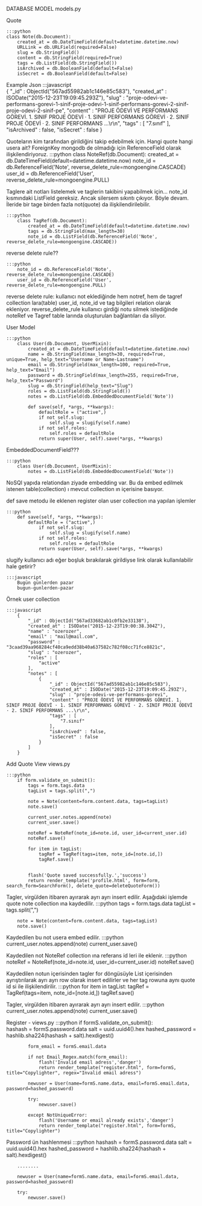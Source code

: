 

DATABASE MODEL models.py

Quote


 	:::python
    class Note(db.Document):
	    created_at = db.DateTimeField(default=datetime.datetime.now)
	    URLLink = db.URLField(required=False)
	    slug = db.StringField()
	    content = db.StringField(required=True)
	    tags = db.ListField(db.StringField())
	    isArchived = db.BooleanField(default=False)
	    isSecret = db.BooleanField(default=False)


Example Json
	:::javascript	
{
    "_id" : ObjectId("567ad55982ab1c146e85c583"),
    "created_at" : ISODate("2015-12-23T19:09:45.293Z"),
    "slug" : "proje-odevi-ve-performans-gorevi-1-sinif-proje-odevi-1-sinif-performans-gorevi-2-sinif-proje-odevi-2-sinif-pe",
    "content" : "PROJE ÖDEVİ VE PERFORMANS GÖREVİ. 1. SINIF PROJE ÖDEVİ · 1. SINIF PERFORMANS GÖREVİ · 2. SINIF PROJE ÖDEVİ · 2. SINIF PERFORMANS ...\r\n",
    "tags" : [ 
        "7.sınıf"
    ],
    "isArchived" : false,
    "isSecret" : false
}

Quoteların kim tarafından girildiğini takip edebilmek için. Hangi quote hangi usera ait? ForeignKey mongodb de olmadığı için ReferenceField olarak ilişkilendiriyoruz.
	:::python
		class NoteRef(db.Document):
		    created_at = db.DateTimeField(default=datetime.datetime.now)
		    note_id = db.ReferenceField('Note', reverse_delete_rule=mongoengine.CASCADE)
		    user_id = db.ReferenceField('User', reverse_delete_rule=mongoengine.PULL)

Taglere ait notları listelemek ve taglerin takibini yapabilmek için... note_id kısmındaki ListField gereksiz. Ancak silersem sıkıntı çıkıyor. Böyle devam. İleride bir tage birden fazla not(quote) da ilişkilendirilebilir.

	:::python
		class TagRef(db.Document):
		    created_at = db.DateTimeField(default=datetime.datetime.now)
		    tags = db.StringField(max_length=30)
		    note_id = db.ListField(db.ReferenceField('Note', reverse_delete_rule=mongoengine.CASCADE))

reverse delete rule??


	:::python
		note_id = db.ReferenceField('Note', reverse_delete_rule=mongoengine.CASCADE)
		user_id = db.ReferenceField('User', reverse_delete_rule=mongoengine.PULL)

reverse delete rule: kullanıcı not eklediğinde hem notref, hem de tagref collection lara(table) user_id, note_id ve tag bilgileri relation olarak ekleniyor. reverse_delete_rule kullanıcı girdiği notu silmek istediğinde noteRef ve Tagref table larında oluşturulan bağlantıları da siliyor. 


User Model


	:::python
   		class User(db.Document, UserMixin):    
		    created_at = db.DateTimeField(default=datetime.datetime.now)
		    name = db.StringField(max_length=30, required=True, unique=True, help_text="Username or Name-Lastname")
		    email = db.StringField(max_length=100, required=True, help_text="Email")
		    password = db.StringField(max_length=255, required=True, help_text="Password")
		    slug = db.StringField(help_text="Slug")
		    roles = db.ListField(db.StringField())
		    notes = db.ListField(db.EmbeddedDocumentField('Note'))

		    def save(self, *args, **kwargs):
		        defaultRole = ("active",)
		        if not self.slug:
		            self.slug = slugify(self.name)
		        if not self.roles:
		            self.roles = defaultRole
		        return super(User, self).save(*args, **kwargs)

EmbeddedDocumentField??? 


	:::python 
		class User(db.Document, UserMixin):    
			notes = db.ListField(db.EmbeddedDocumentField('Note'))

NoSQl yapıda relationdan ziyade embedding var. Bu da embed edilmek istenen table(collection) ı mevcut collection ın içerisine basıyor. 


def save metodu ile eklenen register olan user collection ına yapılan işlemler


	:::python
		def save(self, *args, **kwargs):
		    defaultRole = ("active",)
		        if not self.slug:
		            self.slug = slugify(self.name)
		        if not self.roles:
		            self.roles = defaultRole
		        return super(User, self).save(*args, **kwargs)

slugify kullanıcı adı eğer boşluk bırakılarak girildiyse link olarak kullanılabilir hale getirir?


	:::javascript
		Bugün günlerden pazar
		bugun-gunlerden-pazar


Örnek user collection


	:::javascript
		{
		    "_id" : ObjectId("567ad33682ab1c0fb2e33138"),
		    "created_at" : ISODate("2015-12-23T19:00:38.304Z"),
		    "name" : "ozerozer",
		    "email" : "mail@mail.com",
		    "password" : "3caad39aa968284cf40ca9edd38b40a637582c782f08cc71fce8821c",
		    "slug" : "ozerozer",
		    "roles" : [ 
		        "active"
		    ],
		    "notes" : [ 
		        {
		            "_id" : ObjectId("567ad55982ab1c146e85c583"),
		            "created_at" : ISODate("2015-12-23T19:09:45.293Z"),
		            "slug" : "proje-odevi-ve-performans-gorevi",
		            "content" : "PROJE ÖDEVİ VE PERFORMANS GÖREVİ. 1. SINIF PROJE ÖDEVİ · 1. SINIF PERFORMANS GÖREVİ · 2. SINIF PROJE ÖDEVİ · 2. SINIF PERFORMANS ...\r\n",
		            "tags" : [ 
		                "7.sınıf"
		            ],
		            "isArchived" : false,
		            "isSecret" : false
		        }		       
		    ]
		}


Add Quote View views.py
	
	:::python	
		if form.validate_on_submit():				
			tags = form.tags.data
			tagList = tags.split(",")
				
			note = Note(content=form.content.data, tags=tagList)		
			note.save()
				
			current_user.notes.append(note)
			current_user.save() 
				
			noteRef = NoteRef(note_id=note.id, user_id=current_user.id)
			noteRef.save()
				
			for item in tagList:
				tagRef = TagRef(tags=item, note_id=[note.id,])
				tagRef.save()

		
			flash('Quote saved successfully.','success')
			return render_template('profile.html', form=form, search_form=SearchForm(), delete_quote=deleteQuoteForm())


Tagler, virgülden itibaren ayırarak ayrı ayrı insert edilir. Aşağıdaki işlemde quote note collection ına kaydedilir.
	:::python
		tags = form.tags.data
		tagList = tags.split(",")

		note = Note(content=form.content.data, tags=tagList)		
		note.save()

Kaydedilen bu not usera embed edilir.
	:::python
		current_user.notes.append(note)
		current_user.save() 

Kaydedilen not NoteRef collection ına referans id leri ile eklenir.
	:::python
		noteRef = NoteRef(note_id=note.id, user_id=current_user.id)
		noteRef.save()

Kaydedilen notun içerisinden tagler for döngüsüyle List içerisinden ayrıştırılarak ayrı ayrı row olarak insert edilirler ve her tag rowuna aynı quote id si ile  ilişkilendirilir.
	:::python
		for item in tagList:
			tagRef = TagRef(tags=item, note_id=[note.id,])
			tagRef.save()

Tagler, virgülden itibaren ayırarak ayrı ayrı insert edilir.
	:::python
		current_user.notes.append(note)
		current_user.save() 


Register - views.py
	:::python
		if formS.validate_on_submit():					
			hashash = formS.password.data
			salt = uuid.uuid4().hex
			hashed_password = hashlib.sha224(hashash + salt).hexdigest()

			form_email = formS.email.data

			if not Email_Regex.match(form_email):
				flash('Invalid email adress','danger')
				return render_template("register.html", form=formS, title="Copylighter", regex="Invalid email adress")

			newuser = User(name=formS.name.data, email=formS.email.data, password=hashed_password)				
			
			try:
				newuser.save()
				
			except NotUniqueError:
				flash('Username or email already exists','danger')
				return render_template("register.html", form=formS, title="Copylighter")

Password ün hashlenmesi
	:::python
		hashash = formS.password.data
		salt = uuid.uuid4().hex
		hashed_password = hashlib.sha224(hashash + salt).hexdigest()

		........

		newuser = User(name=formS.name.data, email=formS.email.data, password=hashed_password)				

		try:
			newuser.save()

